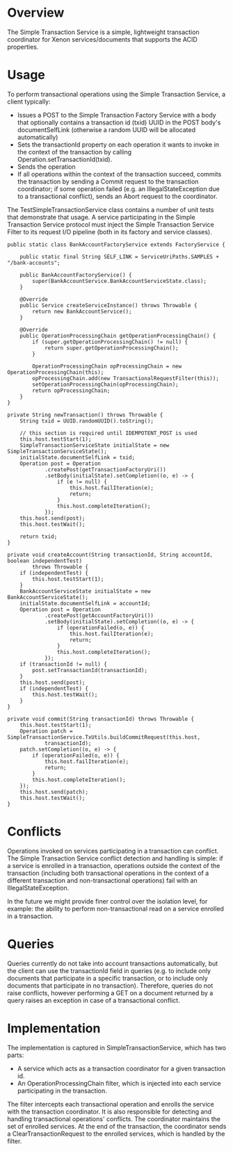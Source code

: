 # Overview
The Simple Transaction Service is a simple, lightweight transaction coordinator for Xenon services/documents that supports the ACID properties.

# Usage
To perform transactional operations using the Simple Transaction Service, a client typically:
* Issues a POST to the Simple Transaction Factory Service with a body that optionally contains a transaction id (txid) UUID in the POST body's documentSelfLink (otherwise a random UUID will be allocated automatically)
* Sets the transactionId property on each operation it wants to invoke in the context of the transaction by calling Operation.setTransactionId(txid).
* Sends the operation
* If all operations within the context of the transaction succeed, commits the transaction by sending a Commit request to the transaction coordinator; if some operation failed (e.g. an IllegalStateException due to a transactional conflict), sends an Abort request to the coordinator. 

The TestSimpleTransactionService class contains a number of unit tests that demonstrate that usage. A service participating in the Simple Transaction Service protocol must inject the Simple Transaction Service Filter to its request I/O pipeline (both in its factory and service classes).
    
    public static class BankAccountFactoryService extends FactoryService {

        public static final String SELF_LINK = ServiceUriPaths.SAMPLES + "/bank-accounts";

        public BankAccountFactoryService() {
            super(BankAccountService.BankAccountServiceState.class);
        }

        @Override
        public Service createServiceInstance() throws Throwable {
            return new BankAccountService();
        }

        @Override
        public OperationProcessingChain getOperationProcessingChain() {
            if (super.getOperationProcessingChain() != null) {
                return super.getOperationProcessingChain();
            }

            OperationProcessingChain opProcessingChain = new OperationProcessingChain(this);
            opProcessingChain.add(new TransactionalRequestFilter(this));
            setOperationProcessingChain(opProcessingChain);
            return opProcessingChain;
        }
    }

    private String newTransaction() throws Throwable {
        String txid = UUID.randomUUID().toString();

        // this section is required until IDEMPOTENT_POST is used
        this.host.testStart(1);
        SimpleTransactionServiceState initialState = new SimpleTransactionServiceState();
        initialState.documentSelfLink = txid;
        Operation post = Operation
                .createPost(getTransactionFactoryUri())
                .setBody(initialState).setCompletion((o, e) -> {
                    if (e != null) {
                        this.host.failIteration(e);
                        return;
                    }
                    this.host.completeIteration();
                });
        this.host.send(post);
        this.host.testWait();

        return txid;
    }

    private void createAccount(String transactionId, String accountId, boolean independentTest)
            throws Throwable {
        if (independentTest) {
            this.host.testStart(1);
        }
        BankAccountServiceState initialState = new BankAccountServiceState();
        initialState.documentSelfLink = accountId;
        Operation post = Operation
                .createPost(getAccountFactoryUri())
                .setBody(initialState).setCompletion((o, e) -> {
                    if (operationFailed(o, e)) {
                        this.host.failIteration(e);
                        return;
                    }
                    this.host.completeIteration();
                });
        if (transactionId != null) {
            post.setTransactionId(transactionId);
        }
        this.host.send(post);
        if (independentTest) {
            this.host.testWait();
        }
    }

    private void commit(String transactionId) throws Throwable {
        this.host.testStart(1);
        Operation patch = SimpleTransactionService.TxUtils.buildCommitRequest(this.host,
                transactionId);
        patch.setCompletion((o, e) -> {
            if (operationFailed(o, e)) {
                this.host.failIteration(e);
                return;
            }
            this.host.completeIteration();
        });
        this.host.send(patch);
        this.host.testWait();
    }

# Conflicts
Operations invoked on services participating in a transaction can conflict. The Simple Transaction Service conflict detection and handling is simple: if a service is enrolled in a transaction, operations outside the context of the transaction (including both transactional operations in the context of a different transaction and non-transactional operations) fail with an IllegalStateException.

In the future we might provide finer control over the isolation level, for example: the ability to perform non-transactional read on a service enrolled in a transaction.

# Queries
Queries currently do not take into account transactions automatically, but the client can use the transactionId field in queries (e.g. to include only documents that participate in a specific transaction, or to include only documents that participate in no transaction). Therefore, queries do not raise conflicts, however performing a GET on a document returned by a query raises an exception in case of a transactional conflict.

# Implementation
The implementation is captured in SimpleTransactionService, which has two parts:
* A service which acts as a transaction coordinator for a given transaction id.
* An OperationProcessingChain filter, which is injected into each service participating in the transaction.

The filter intercepts each transactional operation and enrolls the service with the transaction coordinator. It is also responsible for detecting and handling transactional operations' conflicts. The coordinator maintains the set of enrolled services. At the end of the transaction, the coordinator sends a ClearTransactionRequest to the enrolled services, which is handled by the filter.
